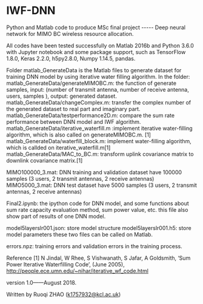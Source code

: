 # IWF-DNN
Python and Matlab code to produce MSc final project  ----- Deep neural network for MIMO BC wireless resource allocation.

All codes have been tested successfully on Matlab 2016b and Python 3.6.0 with Jupyter notebook and some package support, such as TensorFlow 1.8.0, Keras 2.2.0, h5py2.8.0, Numpy 1.14.5, pandas. 


Folder matlab_GenerateData is the Matlab files to generate dataset for training DNN model by using iterative water filling algorithm. 
In the folder: 
	matlab_GenerateData/generateMIMOBC.m: the function of generate samples, 
									    input: (number of transmit antenna, number of receive antenna, users, samples ),
									    output: generated dataset.
	matlab_GenerateData/changeComplex.m: transfer the complex number of the generated dataset to real part and imaginary part.
	matlab_GenerateData/testperformance2D.m: compare the sum rate performance between DNN model and IWF algorithm. 
	matlab_GenerateData/iterative_waterfill.m :implement iterative water-filling algorithm, which is also called on generateMIMOBC.m.  [1]
	matlab_GenerateData/waterfill_block.m: implement water-filling algorithm, which is callded on iterative_waterfill.m[1]
	matlab_GenerateData/MAC_to_BC.m: transform uplink covariance matrix to downlink covariance matrix.[1]

MIMO100000_3.mat: DNN training and validation dataset have 100000 samples (3 users, 2 transmit antennas, 2 receive antennas)
MIMO5000_3.mat: DNN test dataset have 5000 samples (3 users, 2 transmit antennas, 2 receive antennas)

Final2.ipynb: the ipython code for DNN model, and some functions about sum rate capacity evaluation method, sum power value, etc.
		     this file also show part of results of one DNN model.

model5layerslr001.json: store model structure
model5layerslr001.h5:    store model parameters 
				     these two files can be called on Matlab. 

errors.npz: training errors and validation errors in the training process. 


Reference
[1] N Jindal, W Rhee, S Vishwanath, S Jafar, A Goldsmith, ‘Sum Power Iterative Waterfilling Code’, (June 2005), http://people.ece.umn.edu/~nihar/iterative_wf_code.html 

version 1.0——August 2018.

Written by Ruoqi ZHAO (k1757932@kcl.ac.uk)

